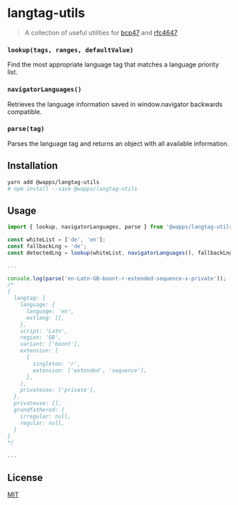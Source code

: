# langtag-utils
> A collection of useful utilities for [bcp47](https://tools.ietf.org/html/bcp47) and [rfc4647](https://tools.ietf.org/html/rfc4647#section-3.4)

### `lookup(tags, ranges, defaultValue)`
Find the most appropriate language tag that matches a language priority list.

### `navigatorLanguages()`
Retrieves the language information saved in window.navigator backwards compatible.

### `parse(tag)`
Parses the language tag and returns an object with all available information.

## Installation
```sh
yarn add @wapps/langtag-utils
# npm install --save @wapps/langtag-utils
```

## Usage
```js
import { lookup, navigatorLanguages, parse } from '@wapps/langtag-utils';

const whiteList = ['de', 'en'];
const fallbackLng = 'de';
const detectedLng = lookup(whiteList, navigatorLanguages(), fallbackLng);

...

console.log(parse('en-Latn-GB-boont-r-extended-sequence-x-private'));
/*
{
  langtag: {
    language: {
      language: 'en',
      extlang: [],
    },
    script: 'Latn',
    region: 'GB',
    variant: ['boont'],
    extension: [
      {
        singleton: 'r',
        extension: ['extended', 'sequence'],
      },
    ],
    privateuse: ['private'],
  },
  privateuse: [],
  grandfathered: {
    irregular: null,
    regular: null,
  }
}
*/

...

```

## License
[MIT](LICENSE)
